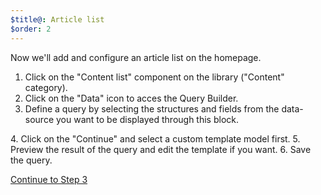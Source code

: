 ```yaml
---
$title@: Article list
$order: 2
---
```

Now we'll add and configure an article list on the homepage.

 1. Click on the "Content list" component on the library ("Content" category).
 2. Click on the "Data" icon to acces the Query Builder.
 3. Define a query by selecting the structures and fields from the data-source you want to be displayed through this block.
<amp-img src="/static/img/querybuilder.png" width="1444" height="836" layout="responsive" class="screenshot">  
 4. Click on the "Continue" and select a custom template model first.
 5. Preview the result of the query and edit the template if you want.
<amp-img src="/static/img/template.png" width="1444" height="837" layout="responsive" class="screenshot">  
6. Save the query.

<p class="white"><a class="btn right" href="/docs/tutorials/create/home">Continue to Step 3</a></p>
